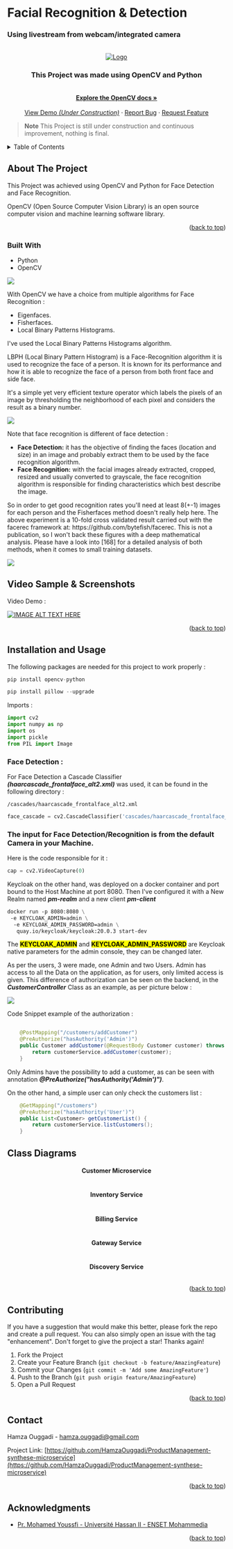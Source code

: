 <h1>Facial Recognition & Detection</h1>

<h3>Using livestream from webcam/integrated camera</h3>

[//]: # (<h3>Project Structure</h3>)

[//]: # (<img src="/screenshots/Product_Structure.png" alt="Project Structure">)


<!-- PROJECT LOGO -->
<br />
<div align="center">
  <a href="https://github.com/HamzaOuggadi/ProductManagement-synthese-microservice">
    <img src="/readmeImgs/img.png" alt="Logo">
  </a>

<h3 align="center">This Project was made using OpenCV and Python</h3>

  <p align="center">
    <br />
    <a href="https://docs.opencv.org/4.7.0/da/d60/tutorial_face_main.html"><strong>Explore the OpenCV docs »</strong></a>
    <br />
    <br />
    <a href="https://github.com/HamzaOuggadi/Facial-Recognition-Detection">View Demo <em>(Under Construction)</em></a>
    ·
    <a href="https://github.com/HamzaOuggadi/Facial-Recognition-Detection/issues">Report Bug</a>
    ·
    <a href="https://github.com/HamzaOuggadi/Facial-Recognition-Detection/issues">Request Feature</a>
  </p>
</div>


> **Note**
> This Project is still under construction and continuous improvement, nothing is final.
<!-- TABLE OF CONTENTS -->
<details>
  <summary>Table of Contents</summary>
  <ol>
    <li><a href="#about-the-project">About The Project</a></li>
    <li><a href="#built-with">Built With</a></li>
    <li><a href="#screenshots">Screenshots</a></li>
    <li><a href="#installation-and-usage">Installation and usage</a></li>
    <li><a href="#class-diagrams">Class Diagrams</a></li>
    <li><a href="#contributing">Contributing</a></li>
    <li><a href="#contact">Contact</a></li>
    <li><a href="#acknowledgments">Acknowledgments</a></li>
  </ol>
</details>



<!-- ABOUT THE PROJECT -->
## About The Project

<p>This Project was achieved using OpenCV and Python for Face Detection and Face Recognition.</p>

<p>OpenCV (Open Source Computer Vision Library) is an open source computer vision and machine learning software library.</p>


<p align="right">(<a href="#readme-top">back to top</a>)</p>



### Built With

<ul>
<li>Python</li>
<li>OpenCV</li>
</ul>

<img align="center" src="/readmeImgs/img_1.png">


<p>With OpenCV we have a choice from multiple algorithms for Face Recognition : </p>

<ul>
    <li>Eigenfaces.</li>
    <li>Fisherfaces.</li>
    <li>Local Binary Patterns Histograms.</li>
</ul>

<p>I've used the Local Binary Patterns Histograms algorithm.</p>

<p>LBPH (Local Binary Pattern Histogram) is a Face-Recognition algorithm it is used to recognize the face of a person. It is known for its performance and how it is able to recognize the face of a person from both front face and side face.</p>

<p>It's a simple yet very efficient texture operator which labels the pixels of an image by thresholding the neighborhood of each pixel and considers the result as a binary number.</p>

<img align="center" src="/readmeImgs/LBPH.png">

<p>Note that face recognition is different of face detection :</p>

<ul>
    <li><b>Face Detection:</b> it has the objective of finding the faces (location and size) in an image and probably extract them to be used by the face recognition algorithm.</li>
    <li><b>Face Recognition:</b> with the facial images already extracted, cropped, resized and usually converted to grayscale, the face recognition algorithm is responsible for finding characteristics which best describe the image.</li>
</ul>

<p>So in order to get good recognition rates you'll need at least 8(+-1) images for each person and the Fisherfaces method doesn't really help here. The above experiment is a 10-fold cross validated result carried out with the facerec framework at: https://github.com/bytefish/facerec. This is not a publication, so I won't back these figures with a deep mathematical analysis. Please have a look into [168] for a detailed analysis of both methods, when it comes to small training datasets.</p>

<img align="center" src="/readmeImgs/DBSize.png">

## Video Sample & Screenshots

<p>Video Demo :</p>

[![IMAGE ALT TEXT HERE](https://img.youtube.com/vi/rZxZHQHujmg/0.jpg)](https://www.youtube.com/watch?v=rZxZHQHujmg)


<p align="right">(<a href="#readme-top">back to top</a>)</p>


## Installation and Usage

The following packages are needed for this project to work properly : 

```python
pip install opencv-python
```

```python
pip install pillow --upgrade
```

<p>Imports :</p>

```python
import cv2
import numpy as np
import os
import pickle
from PIL import Image
```

<h3>Face Detection :</h3>

<p>For Face Detection a Cascade Classifier <em><b>(haarcascade_frontalface_alt2.xml)</b></em> was used, it can be found in the following directory :</p>

```shell
/cascades/haarcascade_frontalface_alt2.xml
```

```python
face_cascade = cv2.CascadeClassifier('cascades/haarcascade_frontalface_alt2.xml')
```

<h3>The input for Face Detection/Recognition is from the default Camera in your Machine.</h3>
<p>Here is the code responsible for it :</p>

```python
cap = cv2.VideoCapture(0)
```

<p>Keycloak on the other hand, was deployed on a docker container and port bound to the Host Machine at port 8080.
Then I've configured it with a New Realm named <b><em>pm-realm</em></b> and a new client <b><em>pm-client</em></b></p>

```dockerfile
docker run -p 8080:8080 \
 -e KEYCLOAK_ADMIN=admin \
  -e KEYCLOAK_ADMIN_PASSWORD=admin \
   quay.io/keycloak/keycloak:20.0.3 start-dev
```

<p>The <mark><b>KEYCLOAK_ADMIN</b></mark> and <mark><b>KEYCLOAK_ADMIN_PASSWORD</b></mark> are Keycloak native parameters for the admin console, they can be changed later.</p>

<p>As per the users, 3 were made, one Admin and two Users. Admin has access to all the Data on the application, as for users, only limited access is given.
This difference of authorization can be seen on the backend, in the <em><b>CustomerController</b></em> Class as an example, as per picture below : </p>

<img src="/screenshots/CustomerController.png">

Code Snippet example of the authorization :

```java

    @PostMapping("/customers/addCustomer")
    @PreAuthorize("hasAuthority('Admin')")
    public Customer addCustomer(@RequestBody Customer customer) throws CustomerException {
        return customerService.addCustomer(customer);
    }
```

<p>Only Admins have the possibility to add a customer, as can be seen with annotation <em><b>@PreAuthorize("hasAuthority('Admin')")</b></em>.</p>

<p>On the other hand, a simple user can only check the customers list :</p>

```java
    @GetMapping("/customers")
    @PreAuthorize("hasAuthority('User')")
    public List<Customer> getCustomerList() {
        return customerService.listCustomers();
    }
```


## Class Diagrams

<h4 align="center">Customer Microservice</h4>

<img src="/screenshots/CustomerService.png" alt="">

<h4 align="center">Inventory Service</h4>

<img src="/screenshots/InventoryService.png" alt="">

<h4 align="center">Billing Service</h4>

<img src="/screenshots/bil.png" alt="">

<h4 align="center">Gateway Service</h4>

<img src="/screenshots/GatewayService.png" alt="">

<h4 align="center">Discovery Service</h4>

<img src="/screenshots/DiscoveryService.png" alt="">



<p align="right">(<a href="#readme-top">back to top</a>)</p>


## Contributing

If you have a suggestion that would make this better, please fork the repo and create a pull request. You can also simply open an issue with the tag "enhancement".
Don't forget to give the project a star! Thanks again!

1. Fork the Project
2. Create your Feature Branch (`git checkout -b feature/AmazingFeature`)
3. Commit your Changes (`git commit -m 'Add some AmazingFeature'`)
4. Push to the Branch (`git push origin feature/AmazingFeature`)
5. Open a Pull Request

<p align="right">(<a href="#readme-top">back to top</a>)</p>


<!-- CONTACT -->
## Contact

Hamza Ouggadi - hamza.ouggadi@gmail.com

Project Link: [https://github.com/HamzaOuggadi/ProductManagement-synthese-microservice](https://github.com/HamzaOuggadi/ProductManagement-synthese-microservice)

<p align="right">(<a href="#readme-top">back to top</a>)</p>



<!-- ACKNOWLEDGMENTS -->
## Acknowledgments

* [Pr. Mohamed Youssfi - Université Hassan II - ENSET Mohammedia](https://www.youtube.com/@mohamedYoussfi)


<p align="right">(<a href="#readme-top">back to top</a>)</p>



<!-- MARKDOWN LINKS & IMAGES -->
<!-- https://www.markdownguide.org/basic-syntax/#reference-style-links -->
[contributors-shield]: https://img.shields.io/github/contributors/HamzaOuggadi/ProductManagement-synthese-microservice.svg?style=for-the-badge
[contributors-url]: https://github.com/HamzaOuggadi/ProductManagement-synthese-microservice/graphs/contributors
[forks-shield]: https://img.shields.io/github/forks/HamzaOuggadi/ProductManagement-synthese-microservice.svg?style=for-the-badge
[forks-url]: https://github.com/HamzaOuggadi/ProductManagement-synthese-microservice/network/members
[stars-shield]: https://img.shields.io/github/stars/HamzaOuggadi/ProductManagement-synthese-microservice.svg?style=for-the-badge
[stars-url]: https://github.com/HamzaOuggadi/ProductManagement-synthese-microservice/stargazers
[issues-shield]: https://img.shields.io/github/issues/HamzaOuggadi/ProductManagement-synthese-microservice.svg?style=for-the-badge
[issues-url]: https://github.com/HamzaOuggadi/ProductManagement-synthese-microservice/issues
[license-shield]: https://img.shields.io/github/license/HamzaOuggadi/ProductManagement-synthese-microservice.svg?style=for-the-badge
[license-url]: https://github.com/HamzaOuggadi/ProductManagement-synthese-microservice/blob/master/LICENSE.txt
[linkedin-shield]: https://img.shields.io/badge/-LinkedIn-black.svg?style=for-the-badge&logo=linkedin&colorB=555
[linkedin-url]: https://linkedin.com/in/linkedin_username
[product-screenshot]: images/screenshot.png
[Next.js]: https://img.shields.io/badge/next.js-000000?style=for-the-badge&logo=nextdotjs&logoColor=white
[Next-url]: https://nextjs.org/
[React.js]: https://img.shields.io/badge/React-20232A?style=for-the-badge&logo=react&logoColor=61DAFB
[React-url]: https://reactjs.org/
[Vue.js]: https://img.shields.io/badge/Vue.js-35495E?style=for-the-badge&logo=vuedotjs&logoColor=4FC08D
[Vue-url]: https://vuejs.org/
[Angular.io]: https://img.shields.io/badge/Angular-DD0031?style=for-the-badge&logo=angular&logoColor=white
[Angular-url]: https://angular.io/
[Svelte.dev]: https://img.shields.io/badge/Svelte-4A4A55?style=for-the-badge&logo=svelte&logoColor=FF3E00
[Svelte-url]: https://svelte.dev/
[Laravel.com]: https://img.shields.io/badge/Laravel-FF2D20?style=for-the-badge&logo=laravel&logoColor=white
[Laravel-url]: https://laravel.com
[Bootstrap.com]: https://img.shields.io/badge/Bootstrap-563D7C?style=for-the-badge&logo=bootstrap&logoColor=white
[Bootstrap-url]: https://getbootstrap.com
[JQuery.com]: https://img.shields.io/badge/jQuery-0769AD?style=for-the-badge&logo=jquery&logoColor=white
[JQuery-url]: https://jquery.com 
[Java.com]: https://img.shields.io/badge/Java-ED8B00?style=for-the-badge&logo=java&logoColor=white
[Java-url]: https://www.java.com
[Spring.io]: https://img.shields.io/badge/Spring-6DB33F?style=for-the-badge&logo=spring&logoColor=white
[Spring-url]: https://www.spring.io
[SpringSecurity.io]: https://img.shields.io/badge/Spring_Security-6DB33F?style=for-the-badge&logo=Spring-Security&logoColor=white
[Docker-url]: https://www.docker.com
[Docker.com]: https://img.shields.io/badge/docker-%230db7ed.svg?style=for-the-badge&logo=docker&logoColor=white
[Keycloak-url]: https://www.keycloak.org/
[Keycloak.org]: https://www.keycloak.org/resources/images/keycloak_logo_200px.svg